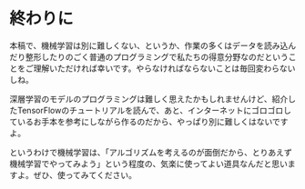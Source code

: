 # 終わりに

本稿で、機械学習は別に難しくない、というか、作業の多くはデータを読み込んだり整形したりのごく普通のプログラミングで私たちの得意分野なのだということをご理解いただければ幸いです。やらなければならないことは毎回変わらないしね。

深層学習のモデルのプログラミングは難しく思えたかもしれませんけど、紹介したTensorFlowのチュートリアルを読んで、あと、インターネットにゴロゴロしているお手本を参考にしながら作るのだから、やっぱり別に難しくはないですよ。

というわけで機械学習は、「アルゴリズムを考えるのが面倒だから、とりあえず機械学習でやってみよう」という程度の、気楽に使ってよい道具なんだと思いますよ。ぜひ、使ってみてください。

